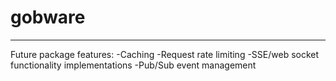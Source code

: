 # gobware

---

Future package features:
-Caching
-Request rate limiting
-SSE/web socket functionality implementations
-Pub/Sub event management
